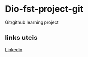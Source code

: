 # Dio-fst-project-git
Git/github learning project
## links uteis 
[Linkedin](https://www.linkedin.com/in/gustavo-basso-5661a523a)
